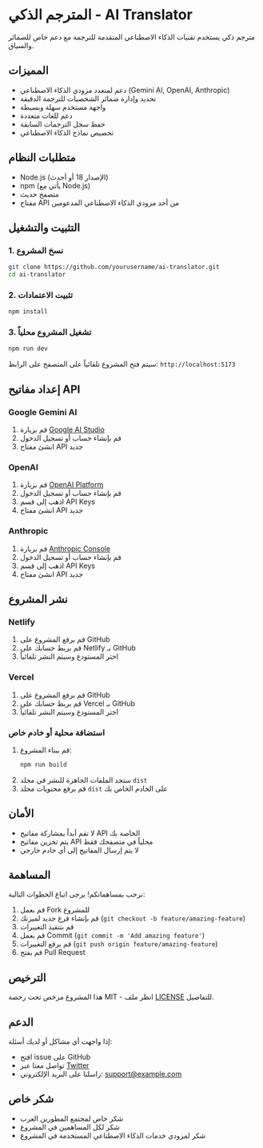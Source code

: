 # المترجم الذكي - AI Translator

مترجم ذكي يستخدم تقنيات الذكاء الاصطناعي المتقدمة للترجمة مع دعم خاص للضمائر والسياق.

## المميزات 

- دعم لمتعدد مزودي الذكاء الاصطناعي (Gemini AI, OpenAI, Anthropic)
- تحديد وإدارة ضمائر الشخصيات للترجمة الدقيقة
- واجهة مستخدم سهلة وبسيطة
- دعم للغات متعددة
- حفظ سجل الترجمات السابقة
- تخصيص نماذج الذكاء الاصطناعي

## متطلبات النظام 

- Node.js (الإصدار 18 أو أحدث)
- npm (يأتي مع Node.js)
- متصفح حديث
- مفتاح API من أحد مزودي الذكاء الاصطناعي المدعومين

## التثبيت والتشغيل 

### 1. نسخ المشروع

```bash
git clone https://github.com/yourusername/ai-translator.git
cd ai-translator
```

### 2. تثبيت الاعتمادات

```bash
npm install
```

### 3. تشغيل المشروع محلياً

```bash
npm run dev
```

سيتم فتح المشروع تلقائياً على المتصفح على الرابط: `http://localhost:5173`

## إعداد مفاتيح API 

### Google Gemini AI
1. قم بزيارة [Google AI Studio](https://makersuite.google.com/app/apikey)
2. قم بإنشاء حساب أو تسجيل الدخول
3. انشئ مفتاح API جديد

### OpenAI
1. قم بزيارة [OpenAI Platform](https://platform.openai.com/)
2. قم بإنشاء حساب أو تسجيل الدخول
3. اذهب إلى قسم API Keys
4. انشئ مفتاح API جديد

### Anthropic
1. قم بزيارة [Anthropic Console](https://console.anthropic.com/)
2. قم بإنشاء حساب أو تسجيل الدخول
3. اذهب إلى قسم API Keys
4. انشئ مفتاح API جديد

## نشر المشروع 

### Netlify
1. قم برفع المشروع على GitHub
2. قم بربط حسابك على Netlify بـ GitHub
3. اختر المستودع وسيتم النشر تلقائياً

### Vercel
1. قم برفع المشروع على GitHub
2. قم بربط حسابك على Vercel بـ GitHub
3. اختر المستودع وسيتم النشر تلقائياً

### استضافة محلية أو خادم خاص
1. قم ببناء المشروع:
   ```bash
   npm run build
   ```
2. ستجد الملفات الجاهزة للنشر في مجلد `dist`
3. قم برفع محتويات مجلد `dist` على الخادم الخاص بك

## الأمان 

- لا تقم أبداً بمشاركة مفاتيح API الخاصة بك
- يتم تخزين مفاتيح API محلياً في متصفحك فقط
- لا يتم إرسال المفاتيح إلى أي خادم خارجي

## المساهمة 

نرحب بمساهماتكم! يرجى اتباع الخطوات التالية:

1. قم بعمل Fork للمشروع
2. قم بإنشاء فرع جديد لميزتك (`git checkout -b feature/amazing-feature`)
3. قم بتنفيذ التغييرات
4. قم بعمل Commit (`git commit -m 'Add amazing feature'`)
5. قم برفع التغييرات (`git push origin feature/amazing-feature`)
6. قم بفتح Pull Request

## الترخيص 

هذا المشروع مرخص تحت رخصة MIT - انظر ملف [LICENSE](LICENSE) للتفاصيل.

## الدعم 

إذا واجهت أي مشاكل أو لديك أسئلة:
- افتح issue على GitHub
- تواصل معنا عبر [Twitter](https://twitter.com/yourusername)
- راسلنا على البريد الإلكتروني: support@example.com

## شكر خاص 

- شكر خاص لمجتمع المطورين العرب
- شكر لكل المساهمين في المشروع
- شكر لمزودي خدمات الذكاء الاصطناعي المستخدمة في المشروع